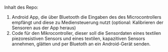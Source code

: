 Inhalt des Repo:
1. Android App, die über Bluetooth die Eingaben des des Microcontrollers empfängt und diese zu Mediensteuerung nutzt (optional: Kalibrieren der Sensoren aus der App heraus)
2. Code für den Mikrocontroller, dieser soll die Sensordaten eines textilen piezoresistiven Sensors und eines textilen, kapazitiven Sensors annehmen, glätten und per Bluetoth an ein Android-Gerät senden.
